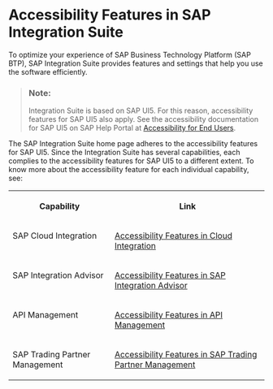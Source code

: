 <!-- loioe3e04a8258754b0d818f70324138549f -->

# Accessibility Features in SAP Integration Suite

To optimize your experience of SAP Business Technology Platform \(SAP BTP\), SAP Integration Suite provides features and settings that help you use the software efficiently.



> ### Note:  
> Integration Suite is based on SAP UI5. For this reason, accessibility features for SAP UI5 also apply. See the accessibility documentation for SAP UI5 on SAP Help Portal at [Accessibility for End Users](https://help.sap.com/docs/SAPUI5/bc5a64aac808463baa95b4230f221716/f562835d0b4e44129aa24a17551a0baa.html).

The SAP Integration Suite home page adheres to the accessibility features for SAP UI5. Since the Integration Suite has several capabilities, each complies to the accessibility features for SAP UI5 to a different extent. To know more about the accessibility feature for each individual capability, see:


<table>
<tr>
<th valign="top">

Capability

</th>
<th valign="top">

Link

</th>
</tr>
<tr>
<td valign="top">

SAP Cloud Integration

</td>
<td valign="top">

[Accessibility Features in Cloud Integration](https://help.sap.com/docs/CLOUD_INTEGRATION/368c481cd6954bdfa5d0435479fd4eaf/c7be6b629e4c482c9302895dfae3e9ba.html?version=Cloud)

</td>
</tr>
<tr>
<td valign="top">

SAP Integration Advisor

</td>
<td valign="top">

[Accessibility Features in SAP Integration Advisor](https://help.sap.com/docs/CLOUD_INTEGRATION/368c481cd6954bdfa5d0435479fd4eaf/2b33756e84fc43879405a5e3efe4e520.html?version=Cloud)

</td>
</tr>
<tr>
<td valign="top">

API Management

</td>
<td valign="top">

[Accessibility Features in API Management](https://help.sap.com/docs/SAP_CLOUD_PLATFORM_API_MANAGEMENT/66d066d903c2473f81ec33acfe2ccdb4/479e5b4e0ba44a978acba41e6b80e1d9.html?version=Cloud)

</td>
</tr>
<tr>
<td valign="top">

SAP Trading Partner Management

</td>
<td valign="top">

[Accessibility Features in SAP Trading Partner Management](accessibility-features-in-sap-trading-partner-management-c17213a.md)

</td>
</tr>
</table>

